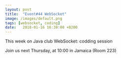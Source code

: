```yaml
---
layout: post
title:  "Event#44 WebSocket"
image: /images/default.png
tags: [websocket, coding]
date:   2018-01-16 16:30:00 +0200
---
```


This week on Java club
WebSocket: codding session

Join us next Thursday, at 10:00 in Jamaica (Room 223)
